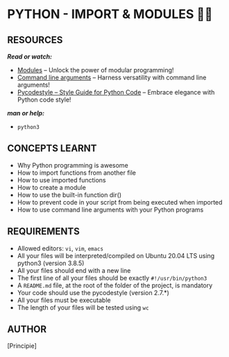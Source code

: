 # PYTHON - IMPORT & MODULES 🧊🧊
## RESOURCES
***Read or watch:***
- [Modules](https://docs.python.org/3/tutorial/modules.html) – Unlock the power of modular programming!
- [Command line arguments](https://docs.python.org/3/tutorial/stdlib.html#command-line-arguments) – Harness versatility with command line arguments!
- [Pycodestyle – Style Guide for Python Code](https://pypi.org/project/pycodestyle/) – Embrace elegance with Python code style!

***man or help:***
- `python3`

## CONCEPTS LEARNT
- Why Python programming is awesome
- How to import functions from another file
- How to use imported functions
- How to create a module
- How to use the built-in function dir()
- How to prevent code in your script from being executed when imported
- How to use command line arguments with your Python programs
  
## REQUIREMENTS
- Allowed editors: `vi`, `vim`, `emacs`
- All your files will be interpreted/compiled on Ubuntu 20.04 LTS using python3 (version 3.8.5)
- All your files should end with a new line
- The first line of all your files should be exactly `#!/usr/bin/python3`
- A `README.md` file, at the root of the folder of the project, is mandatory
- Your code should use the pycodestyle (version 2.7.*)
- All your files must be executable
- The length of your files will be tested using `wc`

## AUTHOR
[Principie]
